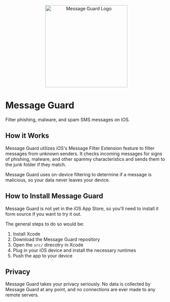 <p align="center">
  <img width="256" height="256" src="/src/art/messageguard-transparent-256.png" alt="Message Guard Logo">
</p>

# Message Guard
Filter phishing, malware, and spam SMS messages on iOS.

## How it Works
Message Guard utilizes iOS's Message Filter Extension feature to filter messages from unknown senders. It checks incoming messages for signs of phishing, malware, and other spammy characteristics and sends them to the junk folder if they match.

Message Guard uses on-device filtering to determine if a message is malicious, so your data never leaves your device.

## How to Install Message Guard
Message Guard is not yet in the iOS App Store, so you'll need to install it form source if you want to try it out.

The general steps to do so would be:

1. Install Xcode
2. Download the Message Guard repository
3. Open the `src/` direcotry in Xcode
4. Plug in your iOS device and install the necessary runtimes
5. Push the app to your device

## Privacy
Message Guard takes your privacy seriously. No data is collected by Message Guard at any point, and no connections are ever made to any remote servers.